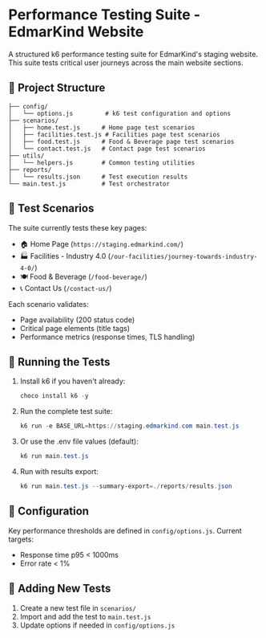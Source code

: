 # Performance Testing Suite - EdmarKind Website

A structured k6 performance testing suite for EdmarKind's staging website. This suite tests critical user journeys across the main website sections.

## 📁 Project Structure

```
├── config/
│   └── options.js         # k6 test configuration and options
├── scenarios/
│   ├── home.test.js      # Home page test scenarios
│   ├── facilities.test.js # Facilities page test scenarios
│   ├── food.test.js      # Food & Beverage page test scenarios
│   └── contact.test.js   # Contact page test scenarios
├── utils/
│   └── helpers.js        # Common testing utilities
├── reports/
│   └── results.json      # Test execution results
└── main.test.js          # Test orchestrator
```

## 🎯 Test Scenarios

The suite currently tests these key pages:
- 🏠 Home Page (`https://staging.edmarkind.com/`)
- 🏭 Facilities - Industry 4.0 (`/our-facilities/journey-towards-industry-4-0/`)
- 🍽️ Food & Beverage (`/food-beverage/`)
- 📞 Contact Us (`/contact-us/`)

Each scenario validates:
- Page availability (200 status code)
- Critical page elements (title tags)
- Performance metrics (response times, TLS handling)

## 🚀 Running the Tests

1. Install k6 if you haven't already:
   ```powershell
   choco install k6 -y
   ```

2. Run the complete test suite:
   ```powershell
   k6 run -e BASE_URL=https://staging.edmarkind.com main.test.js
   ```

3. Or use the .env file values (default):
   ```powershell
   k6 run main.test.js
   ```

4. Run with results export:
   ```powershell
   k6 run main.test.js --summary-export=./reports/results.json
   ```

## 🔧 Configuration

Key performance thresholds are defined in `config/options.js`. Current targets:
- Response time p95 < 1000ms
- Error rate < 1%

## 📝 Adding New Tests

1. Create a new test file in `scenarios/`
2. Import and add the test to `main.test.js`
3. Update options if needed in `config/options.js`
